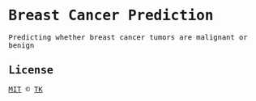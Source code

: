 <samp>

# Breast Cancer Prediction

Predicting whether breast cancer tumors are malignant or benign

## License

[MIT](LICENSE) © [TK](https://iamtk.co)

</samp>
